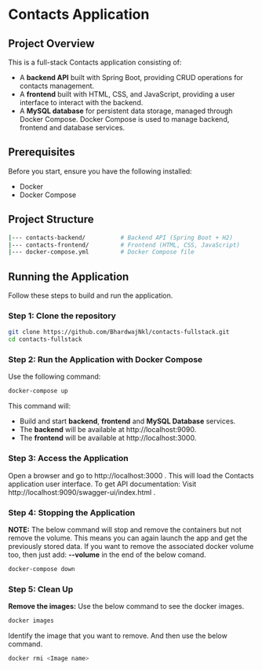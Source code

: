 # Contacts Application
## Project Overview
This is a full-stack Contacts application consisting of:
- A **backend API** built with Spring Boot, providing CRUD operations for contacts management.
- A **frontend** built with HTML, CSS, and JavaScript, providing a user interface to interact with the backend.
- A **MySQL database** for persistent data storage, managed through Docker Compose.
Docker Compose is used to manage backend, frontend and database services.

## Prerequisites
Before you start, ensure you have the following installed:

- Docker
- Docker Compose

## Project Structure
```bash
|--- contacts-backend/          # Backend API (Spring Boot + H2)
|--- contacts-frontend/         # Frontend (HTML, CSS, JavaScript)
|--- docker-compose.yml         # Docker Compose file
```

## Running the Application
Follow these steps to build and run the application.

### Step 1: Clone the repository
```bash
git clone https://github.com/BhardwajNkl/contacts-fullstack.git
cd contacts-fullstack
```

### Step 2: Run the Application with Docker Compose
Use the following command:
```bash
docker-compose up
```
This command will:
- Build and start **backend**, **frontend** and **MySQL Database** services.
- The **backend** will be available at http://localhost:9090.
- The **frontend** will be available at http://localhost:3000.

### Step 3: Access the Application
Open a browser and go to http://localhost:3000 . This will load the Contacts application user interface.
To get API documentation: Visit http://localhost:9090/swagger-ui/index.html .

### Step 4: Stopping the Application
**NOTE:** The below command will stop and remove the containers but not remove the volume. This means you can again launch the app and get the previously stored data. If you want to remove the associated docker volume too, then just add: **--volume** in the end of the below comand.
```bash
docker-compose down
```

### Step 5: Clean Up
**Remove the images:** Use the below command to see the docker images.
```bash
docker images
```

Identify the image that you want to remove. And then use the below command.
```bash
docker rmi <Image name>
```
